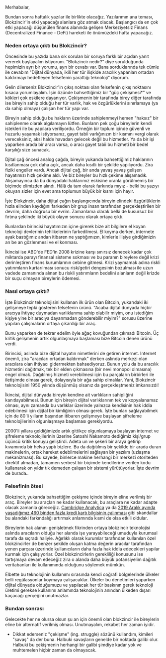 Merhabalar,

Bundan sonra haftalık yazılar ile birlikte olacağız. Yazılarımın ana teması, Blokzincir'in etki yapacağı alanlara göz atmak olacak. Başlangıcı da en çok etki yapacağı düşünülen finans alanında gelişen Merkeziyetsiz Finans (Decentralized Finance - DeFi) hareketi ile önümüzdeki hafta yapacağız. 

### Neden ortaya çıktı bu Blokzincir?

Öncesinde bu yazıda bana sık sorulan bir soruya farklı bir açıdan yanıt vererek başlayalım istiyorum. "Blokzincir nedir?" diye sorulduğunda hepimizin ayrı bir yorumu, ayrı bir cevabı var. Bana sorduklarında tek cümle ile cevabım "Dijital dünyada, ikili her tür ilişkide aracılık yapanları ortadan kaldırmayı hedefleyen felsefenin yarattığı teknoloji" diyorum. 

Gelin dilerseniz Blokzincir'in çıkış noktası olan felsefenin çıkış noktasını kısaca yorumlayalım. İşin özünde bahsettiğimiz bir "güç çekişmesi*" ve kökleri çok eskilere dayanıyor. Çekişmenin bir tarafında birey diğer tarafında ise bireyin sahip olduğu her tür varlık, hak ve özgürlüklerini sınırlamaya (ya da sahip olmaya) çalışan her tür yapı var.

Bireyin sahip olduğu bu hakların üzerinde sahiplenmeyi hemen "haksız" bir sahiplenme olarak algılamayın lütfen. Bunların pek çoğu bireylerin kendi istekleri ile bu yapılara veriliyordu. Örneğin bir toplum içinde güvenli ve huzurlu yaşamak istiyorsanız, gayet tabii varlığınızın bir kısmını vergi olarak vereceksiniz, aksi halde havadan gelecek değil bu hizmetler. Ya da bir işi yaparken arada bir aracı varsa, o aracı gayet tabii bu hizmeti bir bedel karşılığı size sunacak. 

Djital çağ öncesi analog çağda, bireyin yukarıda bahsettiğimiz haklarının kısıtlanması çok daha açık, ancak daha kısıtlı bir şekilde yapılıyordu. Zira fiziki engeller vardı. Ancak dijital çağ, bir anda yavaş yavaş gelişen hayatımızı hızlı çekime aldı. Ve biz bireyler bu hızlı çekime alışamadık. Alışamayınca da bu dünyadaki haklarımız eskisine oranla görülmemiş bir biçimde elimizden alındı. Hâlâ da tam olarak farkında mıyız - belki bu yazıyı okuyan sizler için evet ama toplumun büyük bir kısmı için hayır. 

İşte Blokzincir, daha dijital çağın başlangıcında bireyin elindeki özgürlüklerin hızla elinden kaydığını farkeden bir grup insan tarafından gerçekleştirilen bir devrim, daha doğrusu bir evrim. Zamanlama olarak belki de kusursuz bir fırtına şeklinde iki büyük olayın sonucu olarak ortaya çıktı. 

Bunlardan birincisi hayatımızın içine girerek bize ait bilgilere el koyan teknoloji devlerinin tehlikelerinin farkedilmesi. El koyma derken, internete ayak bastığımız andan itibaren ne yaptığımızın, kimlerle ilişiye girdiğimizin an be an gözlenmesi ve el konması. 

İkincisi ise ABD'de FED'in 2008 krizine karşı sınırsız denecek kadar çok miktarda parayı finansal sisteme sokması ve bu paranın bireylere değil krizi derinleştiren finans kurumlarının cebine gitmesi. Krizi yaymamak adına riskli yatırımların kurtarılması sonucu risk/getiri dengesinin bozulması ile uzun vadede zamanında alınan bu riskli yatırımların bedelini alanların değil krizde bir suçu olmayan bireylerin ödemesi. 

### Nasıl ortaya çıktı?

İşte Blokzincir teknolojisini kullanan ilk ürün olan Bitcoin, yukarıdaki iki gelişmeye tepki gösteren felsefenin ürünü. "Acaba dijital dünyada hiçbir aracıya ihtiyaç duymadan varlıklarıma sahip olabilir miyim, onu istediğim kişiye yine bir aracıya dayanmadan gönderebilir miyim?" sorusu üzerine yapılan çalışmaların ortaya çıkardığı bir araç. 

Bunu yaparken de tekrar edelim öyle ağaç kovuğundan çıkmadı Bitcoin. Üç kritik gelişmenin artık olgunlaşmaya başlaması bize Bitcoin denen ürünü verdi. 

Birincisi, aslında bize dijital hayatın nimetlerini de getiren internet. Internet önemli, zira "aracıları ortadan kaldırmak" derken aslında merkezi olan aracılara olan ihtiyacı gidermekten bahsediyoruz. Bunun yolu da bu aracılık hizmetini dağıtmak, tek bir elden çıkmasına (bir nevi monopol olmasına) engel olmak. Dağıtılmış hizmeti verebilmesi için bu parçaların birbirleri ile iletişimde olması gerek, dolayısıyla bir ağa sahip olmalılar. Yani, Blokzincir teknolojisini 1950 yılında düşünmüş olsanız da gerçekleştmeniz imkansızdı!

İkincisi, dijital dünyada bireyin kendine ait varlıkların sahipliğini kanıtlayabilmesi. Bunun için bireyin dijital varlıklarının tek ve kopyalanamaz olması, aynı zamanda bu varlıklar üzerinde yalnızca kendisinin hak iddia edebilmesi için djijtal bir kimliğinin olması gerek. İşte bunları sağlayabilmek için de 80'li yılların başından itibaren gelişmeye başlayan şifreleme teknolojilerinin olgunlaşmaya başlaması gerekiyordu. 

2000'li yıllara geldiğimizde artık gittikçe olgunlaşmaya başlayan internet ve şifreleme teknolojilerinin üzerine Satoshi Nakamoto dediğimiz kişi/grup üçüncü kritik konuyu geliştirdi. Adeta un ve şekeri bir araya getirip kıvamında bir helva yaptı bizlere. Bu da dağıtılmış bir şekilde bir arada duran makinelerin, ortak hareket edebilmelerini sağlayan bir yazılım (uzlaşma mekanizması). Bu sayede, binlerce makine herhangi bir merkezi otoriteden direktif almadan, tamamen serbest bir biçimde kendilerine verilen kodu kullanarak on yıldır tık demeden çalışan bir sistemi yürütüyorlar. İşte devrim de burada.. 

### Felsefinin ötesi

Blokzincir, yukarıda bahsettiğim çekişme içinde bireyin eline verilmiş bir araç. Bireyler bu araçları ne kadar kullanacak, bu araçlara ne kadar adapte olacak zamanla göreceğiz. [Cambridge Analytica](https://www.theguardian.com/news/series/cambridge-analytica-files) ya da [2019 Aralık ayında yaşadığımız 460 binden fazla kredi kartı bilgisinin çalınması](https://www.bbc.com/turkce/haberler-turkiye-50746265) gibi skandallar bu alandaki farkındalığı artırmak anlamında kısmi de olsa etkili oldular. 

Bireylerin hak alanını genişletmek fikrinden ortaya blokzincir teknolojisi aslında aracıların olduğu her alanda işe yarayabileceği umuduyla kurumsal tarafa da sıçradı haliyle. Ağırlıklı olarak kurumlar tarafından kullanılan özel blokzincirler de benzer şekilde oluşan katma değerin aracılar tarafından yenen parçası üzerinde kullanıcıların daha fazla hak iddia edecekleri yapılar kurmak için çalışıyorlar. Özel blokzincirlerin gerekliliği konusunu ise tartışmaya devam edeceğiz zira o alanda daha büyük potansiyelim dağıtık veritabanları ile kullanımında olduğunu söylemek mümkün. 

Elbette bu teknolojinin kullanımı sırasında kendi coğrafi bölgelerinde ülkeler belli regülasyonlar koymaya çalışacaklar. Ülkeler bu denetimleri yaparken dijital dünyada olduğumuzu ve yapılacak her tür baskının gerek teknoloji üretimi gerekse kullanımı anlamında teknolojinin anından ülkeden dışarı kaçacağı gerçeğini unutmazlar. 

### Bundan sonrası

Gelecekte her ne olursa olsun şu an için önemli olan blokzincir ile bireylerin eline bir alternatif verilmiş olması. Unutmayalım, rekabet her zaman iyidir. 











* Dikkat ederseniz "çekişme" (ing. struggle) sözünü kullandım, kimileri "savaş" da der buna. Halbuki savaşların genelde bir noktada galibi olur. Halbuki bu çekişmenin herhangi bir galibi şimdiye kadar yok ve muhtemelen hiçbir zaman da olmayacak. 